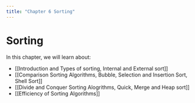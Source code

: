 ```yaml
---
title: "Chapter 6 Sorting"
---
```

# Sorting

In this chapter, we will learn about:
- [[Introduction and Types of sorting, Internal and External sort]]
- [[Comparison Sorting Algorithms, Bubble, Selection and Insertion Sort, Shell Sort]]
- [[Divide and Conquer Sorting Alogrithms, Quick, Merge and Heap sort]]
- [[Efficiency of Sorting Algorithms]]
